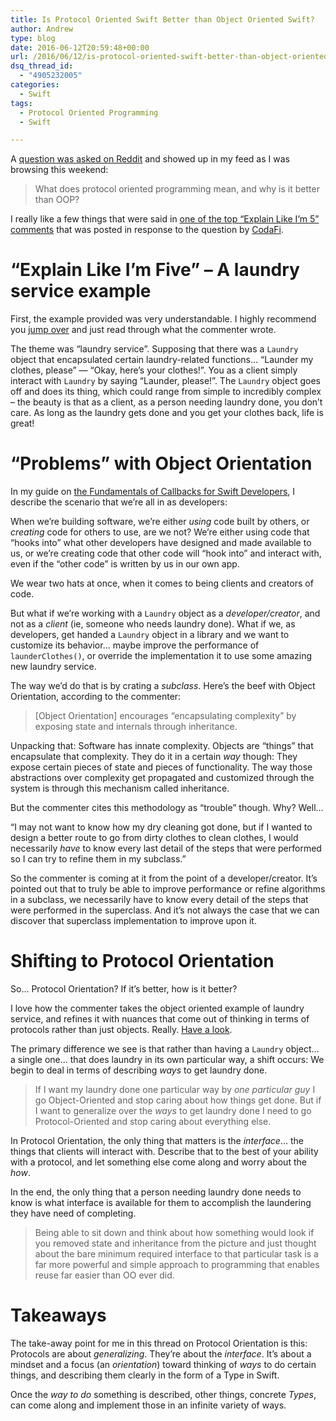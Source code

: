 ```yaml
---
title: Is Protocol Oriented Swift Better than Object Oriented Swift?
author: Andrew
type: blog
date: 2016-06-12T20:59:48+00:00
url: /2016/06/12/is-protocol-oriented-swift-better-than-object-oriented-swift/
dsq_thread_id:
  - "4905232005"
categories:
  - Swift
tags:
  - Protocol Oriented Programming
  - Swift

---
```

A [question was asked on Reddit][1] and showed up in my feed as I was browsing this weekend:

> What does protocol oriented programming mean, and why is it better than OOP? 

I really like a few things that were said in [one of the top &#8220;Explain Like I&#8217;m 5&#8221; comments][2] that was posted in response to the question by [CodaFi][3].

# &#8220;Explain Like I&#8217;m Five&#8221; &#8211; A laundry service example

First, the example provided was very understandable. I highly recommend you [jump over][2] and just read through what the commenter wrote.

The theme was &#8220;laundry service&#8221;. Supposing that there was a `Laundry` object that encapsulated certain laundry-related functions&#8230; &#8220;Launder my clothes, please&#8221; &#8212; &#8220;Okay, here&#8217;s your clothes!&#8221;. You as a client simply interact with `Laundry` by saying &#8220;Launder, please!&#8221;. The `Laundry` object goes off and does its thing, which could range from simple to incredibly complex &#8211; the beauty is that as a client, as a person needing laundry done, you don&#8217;t care. As long as the laundry gets done and you get your clothes back, life is great!

# &#8220;Problems&#8221; with Object Orientation

In my guide on [the Fundamentals of Callbacks for Swift Developers][4], I describe the scenario that we&#8217;re all in as developers:

When we’re building software, we’re either _using_ code built by others, or _creating_ code for others to use, are we not? We’re either using code that “hooks into” what other developers have designed and made available to us, or we’re creating code that other code will “hook into” and interact with, even if the “other code” is written by us in our own app.

We wear two hats at once, when it comes to being clients and creators of code.

But what if we&#8217;re working with a `Laundry` object as a _developer/creator_, and not as a _client_ (ie, someone who needs laundry done). What if we, as developers, get handed a `Laundry` object in a library and we want to customize its behavior&#8230; maybe improve the performance of `launderClothes()`, or override the implementation it to use some amazing new laundry service.

The way we&#8217;d do that is by crating a _subclass_. Here&#8217;s the beef with Object Orientation, according to the commenter:

> [Object Orientation] encourages &#8220;encapsulating complexity&#8221; by exposing state and internals through inheritance. 

Unpacking that: Software has innate complexity. Objects are &#8220;things&#8221; that encapsulate that complexity. They do it in a certain _way_ though: They expose certain pieces of state and pieces of functionality. The way those abstractions over complexity get propagated and customized through the system is through this mechanism called inheritance.

But the commenter cites this methodology as &#8220;trouble&#8221; though. Why? Well&#8230;

&#8220;I may not want to know how my dry cleaning got done, but if I wanted to design a better route to go from dirty clothes to clean clothes, I would necessarily _have_ to know every last detail of the steps that were performed so I can try to refine them in my subclass.&#8221;

So the commenter is coming at it from the point of a developer/creator. It&#8217;s pointed out that to truly be able to improve performance or refine algorithms in a subclass, we necessarily have to know every detail of the steps that were performed in the superclass. And it&#8217;s not always the case that we can discover that superclass implementation to improve upon it.

# Shifting to Protocol Orientation

So&#8230; Protocol Orientation? If it&#8217;s better, how is it better?

I love how the commenter takes the object oriented example of laundry service, and refines it with nuances that come out of thinking in terms of protocols rather than just objects. Really. [Have a look][2].

The primary difference we see is that rather than having a `Laundry` object&#8230; a single one&#8230; that does laundry in its own particular way, a shift occurs: We begin to deal in terms of describing _ways_ to get laundry done.

> If I want my laundry done one particular way by _one particular guy_ I go Object-Oriented and stop caring about how things get done. But if I want to generalize over the _ways_ to get laundry done I need to go Protocol-Oriented and stop caring about everything else. 

In Protocol Orientation, the only thing that matters is the _interface_&#8230; the things that clients will interact with. Describe that to the best of your ability with a protocol, and let something else come along and worry about the _how_.

In the end, the only thing that a person needing laundry done needs to know is what interface is available for them to accomplish the laundering they have need of completing.

> Being able to sit down and think about how something would look if you removed state and inheritance from the picture and just thought about the bare minimum required interface to that particular task is a far more powerful and simple approach to programming that enables reuse far easier than OO ever did. 

# Takeaways

The take-away point for me in this thread on Protocol Orientation is this: Protocols are about _generalizing_. They&#8217;re about the _interface_. It&#8217;s about a mindset and a focus (an _orientation_) toward thinking of _ways_ to do certain things, and describing them clearly in the form of a Type in Swift.

Once the _way to do_ something is described, other things, concrete _Types_, can come along and implement those in an infinite variety of ways.

 [1]: https://www.reddit.com/r/swift/comments/4nme0c/eli5_what_does_protocol_oriented_programming_mean/
 [2]: https://www.reddit.com/r/swift/comments/4nme0c/eli5_what_does_protocol_oriented_programming_mean/d453ryv
 [3]: https://www.reddit.com/user/CodaFi
 [4]: https://www.andrewcbancroft.com/2016/02/15/fundamentals-of-callbacks-for-swift-developers/
